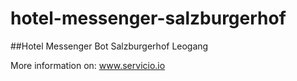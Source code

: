 # hotel-messenger-salzburgerhof

##Hotel Messenger Bot Salzburgerhof Leogang

More information on: www.servicio.io